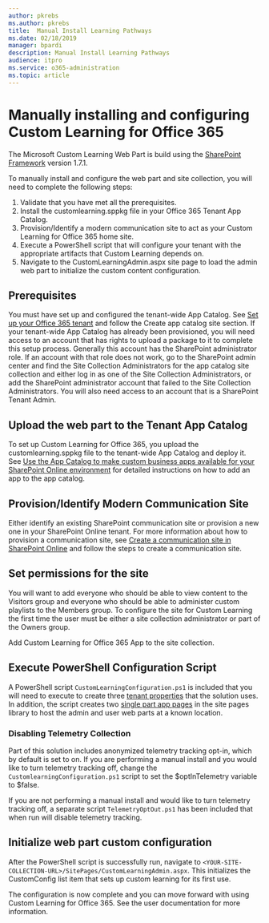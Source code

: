 ```yaml
---
author: pkrebs
ms.author: pkrebs
title:  Manual Install Learning Pathways
ms.date: 02/18/2019
manager: bpardi
description: Manual Install Learning Pathways
audience: itpro
ms.service: o365-administration
ms.topic: article
---
```


# Manually installing and configuring Custom Learning for Office 365

The Microsoft Custom Learning Web Part is build using the [SharePoint Framework](/sharepoint/dev/spfx/sharepoint-framework-overview) version 1.7.1.

To manually install and configure the web part and site collection, you will need to complete the following steps:

1. Validate that you have met all the prerequisites.
1. Install the customlearning.sppkg file in your Office 365 Tenant App Catalog.
1. Provision/Identify a modern communication site to act as your Custom Learning for Office 365 home site.
1. Execute a PowerShell script that will configure your tenant with the appropriate artifacts that Custom Learning depends on.
1. Navigate to the CustomLearningAdmin.aspx site page to load the admin web part to initialize the custom content configuration.

## Prerequisites

You must have set up and configured the tenant-wide App Catalog. See [Set up your Office 365 tenant](/sharepoint/dev/spfx/set-up-your-developer-tenant#create-app-catalog-site) and follow the Create app catalog site section. If your tenant-wide App Catalog has already been provisioned, you will need access to an account that has rights to upload a package to it to complete this setup process. Generally this account has the SharePoint administrator role. If an account with that role does not work, go to the SharePoint admin center and find the Site Collection Administrators for the app catalog site collection and either log in as one of the Site Collection Administrators, or add the SharePoint administrator account that failed to the Site Collection Administrators. You will also need access to an account that is a SharePoint Tenant Admin.

## Upload the web part to the Tenant App Catalog

To set up Custom Learning for Office 365, you upload the customlearning.sppkg file to the tenant-wide App Catalog and deploy it. See [Use the App Catalog to make custom business apps available for your SharePoint Online environment](/sharepoint/use-app-catalog) for detailed instructions on how to add an app to the app catalog.

## Provision/Identify Modern Communication Site

Either identify an existing SharePoint communication site or provision a new one in your SharePoint Online tenant. For more information about how to provision a communication site, see [Create a communication site in SharePoint Online](https://support.office.com/article/create-a-communication-site-in-sharepoint-online-7fb44b20-a72f-4d2c-9173-fc8f59ba50eb) and follow the steps to create a communication site.

## Set permissions for the site

You will want to add everyone who should be able to view content to the Visitors group and everyone who should be able to administer custom playlists to the Members group. To configure the site for Custom Learning the first time the user must be either a site collection administrator or part of the Owners group.

Add Custom Learning for Office 365 App to the site collection.

## Execute PowerShell Configuration Script

A PowerShell script `CustomLearningConfiguration.ps1` is included that you will need to execute to create three [tenant properties](/sharepoint/dev/spfx/tenant-properties) that the solution uses. In addition, the script creates two [single part app pages](/sharepoint/dev/spfx/web-parts/single-part-app-pages) in the site pages library to host the admin and user web parts at a known location.

### Disabling Telemetry Collection

Part of this solution includes anonymized telemetry tracking opt-in, which by default is set to on. If you are performing a manual install and you would like to turn telemetry tracking off, change the `CustomlearningConfiguration.ps1` script to set the $optInTelemetry variable to $false.

If you are not performing a manual install and would like to turn telemetry tracking off, a separate script `TelemetryOptOut.ps1` has been included that when run will disable telemetry tracking.

## Initialize web part custom configuration

After the PowerShell script is successfully run, navigate to `<YOUR-SITE-COLLECTION-URL>/SitePages/CustomLearningAdmin.aspx`. This initializes the CustomConfig list item that sets up custom learning for its first use.

The configuration is now complete and you can move forward with using Custom Learning for Office 365. See the user documentation for more information.
